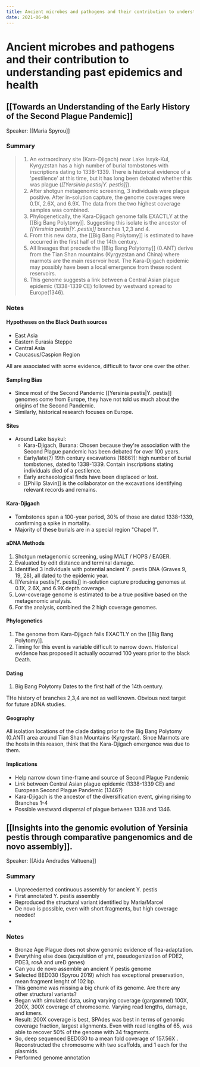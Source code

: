 ```yaml
---
title: Ancient microbes and pathogens and their contribution to understanding past epidemics and health
date: 2021-06-04
---
```


# Ancient microbes and pathogens and their contribution to understanding past epidemics and health

## [[Towards an Understanding of the Early History of the Second Plague Pandemic]]

Speaker: [[Maria Spyrou]]

### Summary

> 1. An extraordinary site (Kara-Djigach) near Lake Issyk-Kul, Kyrgyzstan has a high number of burial tombstones with inscriptions dating to 1338-1339. There is historical evidence of a 'pestilence' at this time, but it has long been debated whether this was plague (*[[Yersinia pestis|Y. pestis]]*).
> 1. After shotgun metagenomic screening, 3 individuals were plague positive. After in-solution capture, the genome coverages were 0.1X, 2.6X, and 6.9X. The data from the two highest coverage samples was combined.
> 1. Phylogenetically, the Kara-Djigach genome falls EXACTLY at the [[Big Bang Polytomy]]. Suggesting this isolate is the ancestor of *[[Yersinia pestis|Y. pestis]]* branches 1,2,3 and 4.
> 1. From this new data, the [[Big Bang Polytomy]] is estimated to have occurred in the first half of the 14th century.
> 1. All lineages that precede the [[Big Bang Polytomy]] (0.ANT) derive from the Tian Shan mountains (Kyrgyzstan and China) where marmots are the main reservoir host. The Kara-Djigach epidemic may possibly have been a local emergence from these rodent reservoirs.
> 1. This genome suggests a link between a Central Asian plague epidemic (1338-1339 CE) followed by westward spread to Europe(1346).

### Notes

#### Hypotheses on the Black Death sources

- East Asia
- Eastern Eurasia Steppe
-  Central Asia
-  Caucasus/Caspion Region

All are associated with some evidence, difficult to favor one over the other.

#### Sampling Bias

- Since most of the Second Pandemic [[Yersinia pestis|Y. pestis]] genomes come from Europe, they have not told us much about the origins of the Second Pandemic.
- Similarly, historical research focuses on Europe.

#### Sites

- Around Lake Issykul:
	- Kara-Djigach, Burana: Chosen because they're association with the Second Plague pandemic has been debated for over 100 years.
	- Early/late(?) 19th century excavations (1886?): high number of burial tombstones, dated to 1338-1339. Contain inscriptions stating individuals died of a pestilence.
	- Early archaeological finds have been displaced or lost.
	- [[Philip Slavin]] is the collaborator on the excavations identifying relevant records and remains.

#### Kara-Djigach

- Tombstones span a 100-year period, 30% of those are dated 1338-1339, confirming a spike in mortality.
- Majority of these burials are in a special region "Chapel 1".

#### aDNA Methods

1. Shotgun metagenomic screening, using MALT / HOPS / EAGER.
1. Evaluated by edit distance and terminal damage.
1. Identified 3 individuals with potential ancient Y. pestis DNA (Graves 9, 19, 28), all dated to the epidemic year.
1. [[Yersinia pestis|Y. pestis]] in-solution capture producing genomes at 0.1X, 2.6X, and 6.9X depth coverage.
1. Low-coverage genome is estimated to be a true positive based on the metagenomic analysis.
1. For the analysis, combined the 2 high coverage genomes.

#### Phylogenetics

1. The genome from Kara-Djigach falls EXACTLY on the [[Big Bang Polytomy]].
1. Timing for this event is variable difficult to narrow down. Historical evidence has proposed it actually occurred 100 years prior to the black Death.

#### Dating

1. Big Bang Polytomy Dates to the first half of the 14th century.

THe history of branches 2,3,4 are not as well known. Obvious next target for future aDNA studies.

#### Geography

All isolation locations of the clade dating prior to the Big Bang Polytomy (0.ANT) area around Tian Shan Mountains (Kyrgystan). Since Marmots are the hosts in this reason, think that the Kara-Djigach emergence was due to them.

#### Implications

- Help narrow down time-frame and source of Second Plague Pandemic
- Link between Central Asian plague epidemic (1338-1339 CE) and European Second Plague Pandemic (1346?)
- Kara-Djigach is the ancestor of the diversification event, giving rising to Branches 1-4
- Possible westward dispersal of plague between 1338 and 1346.





## [[Insights into the genomic evolution of Yersinia pestis through comparative pangenomics and de novo assembly]].

Speaker: [[Aida Andrades Valtuena]]

### Summary

- Unprecedented continuous assembly for ancient Y. pestis
- First annotated Y. pestis assembly
- Reproduced the structural variant identified by Maria/Marcel
- De novo is possible, even with short fragments, but high coverage needed!
- 
### Notes

- Bronze Age Plague does not show genomic evidence of flea-adaptation.
- Everything else does (acquisition of ymt, pseudogenization of PDE2, PDE3, rcsA and ureD genes)
- Can you de novo assemble an ancient Y pestis genome
- Selected BED030 (Spyrou 2019) which has exceptional preservation, mean fragment lenght of 102 bp.
- This genome was missing a big chunk of its genome. Are there any other structural variants?
- Began with simulated data, using varying coverage (gargammel) 100X, 200X, 300X coverage of chromosome. Varying read lengths, damage, and kmers.
- Result: 200X coverage is best, SPAdes was best in terms of genomic coverage fraction, largest alignments. Even with read lengths of 65, was able to recover 50% of the genome with 34 fragments.
- So, deep sequenced BED030 to a mean fold coverage of 157.56X . Reconstructed the chromosome with two scaffolds, and 1 each for the plasmids.
- Performed genome annotation



